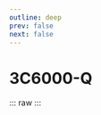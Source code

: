 ```yaml
---
outline: deep
prev: false
next: false
---
```

# 3C6000-Q

::: raw
<ClientOnly>
    <ChipTables chips="3C6000-Q" :fields="cpu_fields" />
</ClientOnly>
:::

<script setup>
    import ChipTables from "@/.vitepress/theme/components/ChipTables.vue"
    import cpu_fields from "@/.vitepress/theme/components/fields/cpu_fields.js"
</script>
